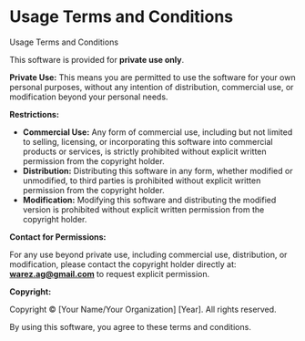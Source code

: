 # Usage Terms and Conditions
Usage Terms and Conditions

This software is provided for **private use only**.

**Private Use:** This means you are permitted to use the software for your own personal purposes, without any intention of distribution, commercial use, or modification beyond your personal needs.

**Restrictions:**

* **Commercial Use:** Any form of commercial use, including but not limited to selling, licensing, or incorporating this software into commercial products or services, is strictly prohibited without explicit written permission from the copyright holder.
* **Distribution:** Distributing this software in any form, whether modified or unmodified, to third parties is prohibited without explicit written permission from the copyright holder.
* **Modification:** Modifying this software and distributing the modified version is prohibited without explicit written permission from the copyright holder.

**Contact for Permissions:**

For any use beyond private use, including commercial use, distribution, or modification, please contact the copyright holder directly at: **warez.ag@gmail.com** to request explicit permission.

**Copyright:**

Copyright © [Your Name/Your Organization] [Year]. All rights reserved.

By using this software, you agree to these terms and conditions.
